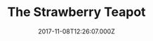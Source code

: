 ---
date: 2017-11-08T12:26:07.000Z
title: The Strawberry Teapot
latitude: 52.037514
longitude: 0.729525
category: checkin
---